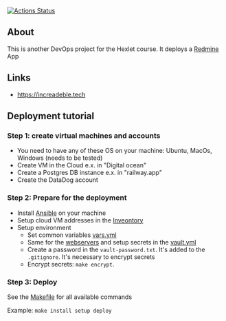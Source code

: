 [![Actions Status](https://github.com/amarynets/devops-for-programmers-project-76/workflows/hexlet-check/badge.svg)](https://github.com/amarynets/devops-for-programmers-project-76/actions)


## About

This is another DevOps project for the Hexlet course. It deploys a [Redmine](https://hub.docker.com/_/redmine) App

## Links

- https://increadeble.tech

## Deployment tutorial

### Step 1: create virtual machines and accounts

- You need to have any of these OS on your machine: Ubuntu, MacOs, Windows (needs to be tested)
- Create VM in the Cloud e.x. in "Digital ocean"
- Create a Postgres DB instance e.x. in "railway.app"
- Create the DataDog account

### Step 2: Prepare for the deployment

- Install [Ansible](https://docs.ansible.com/ansible/latest/installation_guide/intro_installation.html) on your machine
- Setup cloud VM addresses in the [Inveontory](./inventory.ini)
- Setup environment
  - Set common variables [vars.yml](./group_vars/webservers/vars.yml)
  - Same for the [webservers](./group_vars/webservers) and setup secrets in the [vault.yml](./group_vars/webservers/vault.yml)
  - Create a password in the `vault-password.txt`. It's added to the `.gitignore`. It's necessary to encrypt secrets
  - Encrypt secrets: `make encrypt`.

### Step 3: Deploy
  
See the [Makefile](./Makefile) for all available commands

Example: `make install setup deploy`

